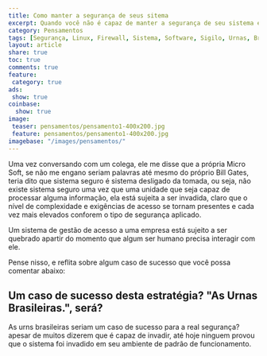 ```yaml
---
title: Como manter a segurança de seus sitema
excerpt: Quando você não é capaz de manter a segurança de seu sistema e o sigilo da informação gerada por ele, restrinja ao máximo todo o acesso que tiver a ele, nunca deixe que ninguém veja seu código, muito menos entenda seu banco de dados e se possível minimize ao máximo o acesso a toda informação sobre ele.
category: Pensamentos
tags: [Segurança, Linux, Firewall, Sistema, Software, Sigilo, Urnas, Brasil, Eleições, Voto, Secreto, Micro Soft, Bill Gates]
layout: article
share: true
toc: true
comments: true
feature: 
 category: true
ads: 
 show: true
coinbase:
  show: true
image:
 teaser: pensamentos/pensamento1-400x200.jpg
 feature: pensamentos/pensamento1-400x200.jpg
imagebase: "/images/pensamentos/"
---
```


Uma vez conversando com um colega, ele me disse que a própria Micro Soft, se não me
engano seriam palavras até mesmo do próprio Bill Gates, teria dito que sistema
seguro é sistema desligado da tomada, ou seja, não existe sistema seguro
uma vez que uma unidade que seja capaz de processar alguma informação, ela está 
sujeita a ser invadida, claro que o nível de complexidade e exigências de acesso
se tornam presentes e cada vez mais elevados conforem o tipo de segurança aplicado.

Um sistema de gestão de acesso a uma empresa está sujeito a ser quebrado apartir do
momento que algum ser humano precisa interagir com ele.

Pense nisso, e reflita sobre algum caso de sucesso que você possa comentar abaixo:

## **Um caso de sucesso desta estratégia? "As Urnas Brasileiras.", será?**

As urns brasileiras seriam um caso de sucesso para a real segurança?
apesar de muitos dizerem que é capaz de invadir, até hoje ninguem provou
que o sistema foi invadido em seu ambiente de padrão de funcionamento.